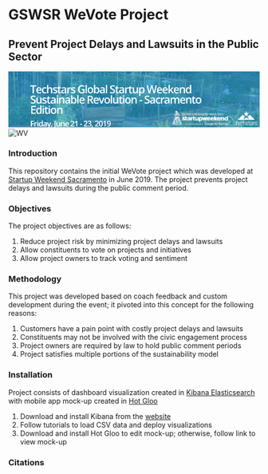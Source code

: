 # GSWSR WeVote Project

## Prevent Project Delays and Lawsuits in the Public Sector

![GSWSR](https://github.com/walteryu/wevote/blob/master/images/gswsr_logo.png)
![WV]()

### Introduction

This repository contains the initial WeVote project which was developed at [Startup Weekend Sacramento](http://communities.techstars.com/usa/sacramento/startup-weekend/14400) in June 2019. The project prevents project delays and lawsuits during the public comment period.

### Objectives

The project objectives are as follows:

1. Reduce project risk by minimizing project delays and lawsuits
2. Allow constituents to vote on projects and initiatives
3. Allow project owners to track voting and sentiment

### Methodology

This project was developed based on coach feedback and custom development during the event; it pivoted into this concept for the following reasons:

1. Customers have a pain point with costly project delays and lawsuits
2. Constituents may not be involved with the civic engagement process
3. Project owners are required by law to hold public comment periods
4. Project satisfies multiple portions of the sustainability model

### Installation

Project consists of dashboard visualization created in [Kibana Elasticsearch](https://www.elastic.co/products/kibana) with mobile app mock-up created in [Hot Gloo](https://www.hotgloo.com/)

1. Download and install Kibana from the [website](https://www.elastic.co/products/kibana)
2. Follow tutorials to load CSV data and deploy visualizations
3. Download and install Hot Gloo to edit mock-up; otherwise, follow link to view mock-up

### Citations
